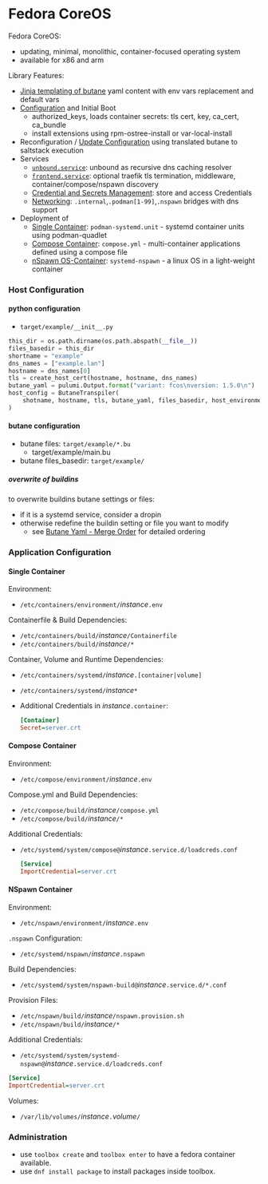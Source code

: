 # Fedora CoreOS

Fedora CoreOS:

- updating, minimal, monolithic, container-focused operating system
- available for x86 and arm

Library Features:

- [Jinja templating of butane](butane.md) yaml content with env vars replacement and default vars
- [Configuration](#host-configuration) and Initial Boot
    - authorized_keys, loads container secrets: tls cert, key, ca_cert, ca_bundle
    - install extensions using rpm-ostree-install or var-local-install
- Reconfiguration / [Update Configuration](update.md) using translated butane to saltstack execution
- Services
    - [`unbound.service`](dnsresolver.md): unbound as recursive dns caching resolver
    - [`frontend.service`](frontend.md): optional traefik tls termination, middleware, container/compose/nspawn discovery
    - [Credential and Secrets Management](credentials.md): store and access Credentials
    - [Networking](networking.md): `.internal`,`.podman[1-99]`,`.nspawn` bridges with dns support
- Deployment of
    - [Single Container](#single-container): `podman-systemd.unit` - systemd container units using podman-quadlet
    - [Compose Container](#compose-container): `compose.yml` - multi-container applications defined using a compose file
    - [nSpawn OS-Container](#nspawn-container): `systemd-nspawn` - a linux OS in a light-weight container

### Host Configuration

#### python configuration
+ `target/example/__init__.py`

```python
this_dir = os.path.dirname(os.path.abspath(__file__))
files_basedir = this_dir
shortname = "example"
dns_names = ["example.lan"]
hostname = dns_names[0]
tls = create_host_cert(hostname, hostname, dns_names)
butane_yaml = pulumi.Output.format("variant: fcos\nversion: 1.5.0\n")
host_config = ButaneTranspiler(
    shotname, hostname, tls, butane_yaml, files_basedir, host_environment
)
```

#### butane configuration

+ butane files: `target/example/*.bu`
    + target/example/main.bu
+ butane files_basedir: `target/example/`

##### overwrite of buildins

to overwrite buildins butane settings or files:

- if it is a systemd service, consider a dropin
- otherwise redefine the buildin setting or file you want to modify
    - see [Butane Yaml - Merge Order](butane.md#merge-order) for detailed ordering


### Application Configuration

#### Single Container

Environment:

- `/etc/containers/environment/`*instance*`.env`

Containerfile & Build Dependencies:

- `/etc/containers/build/`*instance*`/Containerfile`
- `/etc/containers/build/`*instance*`/*`

Container, Volume and Runtime Dependencies:

- `/etc/containers/systemd/`*instance*`.[container|volume]`
- `/etc/containers/systemd/`*instance*`*`
- Additional Credentials in *instance*`.container`:

    ```ini
    [Container]
    Secret=server.crt
    ```

#### Compose Container

Environment:

- `/etc/compose/environment/`*instance*`.env`

Compose.yml and Build Dependencies:

- `/etc/compose/build/`*instance*`/compose.yml`
- `/etc/compose/build/`*instance*`/*`

Additional Credentials:

- `/etc/systemd/system/compose@`*instance*`.service.d/loadcreds.conf`

    ```ini
    [Service]
    ImportCredential=server.crt
    ```

#### NSpawn Container

Environment:

- `/etc/nspawn/environment/`*instance*`.env`

`.nspawn` Configuration:

- `/etc/systemd/nspawn/`*instance*`.nspawn`

Build Dependencies:

- `/etc/systemd/system/nspawn-build@`*instance*`.service.d/*.conf`

Provision Files:

- `/etc/nspawn/build/`*instance*`/nspawn.provision.sh`
- `/etc/nspawn/build/`*instance*`/*`

Additional Credentials:

- `/etc/systemd/system/systemd-nspawn@`*instance*`.service.d/loadcreds.conf`
```ini
[Service]
ImportCredential=server.crt
```

Volumes:
- `/var/lib/volumes/`*instance*`.`*volume*`/`

### Administration

- use `toolbox create` and `toolbox enter` to have a fedora container available.
- use `dnf install package` to install packages inside toolbox.

